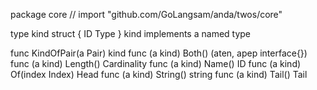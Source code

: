 package core // import "github.com/GoLangsam/anda/twos/core"

type kind struct {
	ID
	Type
}
    kind implements a named type


func KindOfPair(a Pair) kind
func (a kind) Both() (aten, apep interface{})
func (a kind) Length() Cardinality
func (a kind) Name() ID
func (a kind) Of(index Index) Head
func (a kind) String() string
func (a kind) Tail() Tail
